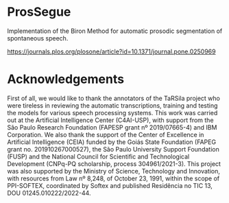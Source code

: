 # ProsSegue
Implementation of the Biron Method for automatic  prosodic segmentation of spontaneous speech.

https://journals.plos.org/plosone/article?id=10.1371/journal.pone.0250969

# Acknowledgements

First of all, we would like to thank the annotators of the TaRSila project who were tireless in reviewing the automatic transcriptions, training and testing the models for various speech processing systems. This work was carried out at the Artificial Intelligence Center (C4AI-USP), with support from the São Paulo Research Foundation (FAPESP grant nº 2019/07665-4) and IBM Corporation. We also thank the support of the Center of Excellence in Artificial Intelligence (CEIA) funded by the Goiás State Foundation (FAPEG grant no. 201910267000527), the São Paulo University Support Foundation (FUSP) and the National Council for Scientific and Technological Development (CNPq-PQ scholarship, process 304961/2021-3). This project was also supported by the Ministry of Science, Technology and Innovation, with resources from Law nº 8,248, of October 23, 1991, within the scope of PPI-SOFTEX, coordinated by Softex and published Residência no TIC 13, DOU 01245.010222/2022-44.

